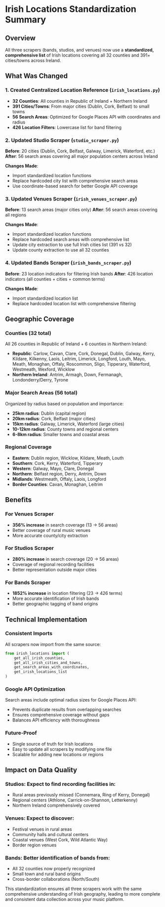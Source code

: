 # Irish Locations Standardization Summary

## Overview
All three scrapers (bands, studios, and venues) now use a **standardized, comprehensive list** of Irish locations covering all 32 counties and 391+ cities/towns across Ireland.

## What Was Changed

### 1. **Created Centralized Location Reference** (`irish_locations.py`)
- **32 Counties**: All counties in Republic of Ireland + Northern Ireland
- **391 Cities/Towns**: From major cities (Dublin, Cork, Belfast) to small towns
- **56 Search Areas**: Optimized for Google Places API with coordinates and radius
- **426 Location Filters**: Lowercase list for band filtering

### 2. **Updated Studio Scraper** (`studio_scraper.py`)
**Before**: 20 cities (Dublin, Cork, Belfast, Galway, Limerick, Waterford, etc.)
**After**: 56 search areas covering all major population centers across Ireland

**Changes Made**:
- Import standardized location functions
- Replace hardcoded city list with comprehensive search areas
- Use coordinate-based search for better Google API coverage

### 3. **Updated Venues Scraper** (`irish_venues_scraper.py`)
**Before**: 13 search areas (major cities only)
**After**: 56 search areas covering all regions

**Changes Made**:
- Import standardized location functions
- Replace hardcoded search areas with comprehensive list
- Update city extraction to use full Irish cities list (391 vs 32)
- Update county extraction to use all 32 counties

### 4. **Updated Bands Scraper** (`irish_bands_scraper.py`)
**Before**: 23 location indicators for filtering Irish bands
**After**: 426 location indicators (all counties + cities + common terms)

**Changes Made**:
- Import standardized location list
- Replace hardcoded location list with comprehensive filtering

## Geographic Coverage

### **Counties** (32 total)
All 26 counties in Republic of Ireland + 6 counties in Northern Ireland:
- **Republic**: Carlow, Cavan, Clare, Cork, Donegal, Dublin, Galway, Kerry, Kildare, Kilkenny, Laois, Leitrim, Limerick, Longford, Louth, Mayo, Meath, Monaghan, Offaly, Roscommon, Sligo, Tipperary, Waterford, Westmeath, Wexford, Wicklow
- **Northern Ireland**: Antrim, Armagh, Down, Fermanagh, Londonderry/Derry, Tyrone

### **Major Search Areas** (56 total)
Organized by radius based on population and importance:
- **25km radius**: Dublin (capital region)
- **20km radius**: Cork, Belfast (major cities)
- **15km radius**: Galway, Limerick, Waterford (large cities)
- **10-12km radius**: County towns and regional centers
- **6-8km radius**: Smaller towns and coastal areas

### **Regional Coverage**
- **Eastern**: Dublin region, Wicklow, Kildare, Meath, Louth
- **Southern**: Cork, Kerry, Waterford, Tipperary
- **Western**: Galway, Mayo, Clare, Donegal
- **Northern**: Belfast region, Derry, Antrim, Down
- **Midlands**: Westmeath, Offaly, Laois, Longford
- **Border Counties**: Cavan, Monaghan, Leitrim

## Benefits

### **For Venues Scraper**
- **356% increase** in search coverage (13 → 56 areas)
- Better coverage of rural music venues
- More accurate county/city extraction

### **For Studios Scraper**  
- **280% increase** in search coverage (20 → 56 areas)
- Coverage of regional recording facilities
- Better representation outside major cities

### **For Bands Scraper**
- **1852% increase** in location filtering (23 → 426 terms)
- More accurate identification of Irish bands
- Better geographic tagging of band origins

## Technical Implementation

### **Consistent Imports**
All scrapers now import from the same source:
```python
from irish_locations import (
    get_all_irish_counties,
    get_all_irish_cities_and_towns, 
    get_search_areas_with_coordinates,
    get_irish_locations_list
)
```

### **Google API Optimization**
Search areas include optimal radius sizes for Google Places API:
- Prevents duplicate results from overlapping searches
- Ensures comprehensive coverage without gaps
- Balances API efficiency with thoroughness

### **Future-Proof**
- Single source of truth for Irish locations
- Easy to update all scrapers by modifying one file
- Scalable for adding new locations or regions

## Impact on Data Quality

### **Studios**: Expect to find recording facilities in:
- Rural areas previously missed (Connemara, Ring of Kerry, Donegal)
- Regional centers (Athlone, Carrick-on-Shannon, Letterkenny)
- Northern Ireland comprehensively covered

### **Venues**: Expect to discover:
- Festival venues in rural areas
- Community halls and cultural centers
- Coastal venues (West Cork, Wild Atlantic Way)
- Border region venues

### **Bands**: Better identification of bands from:
- All 32 counties now properly recognized
- Small town and rural band origins
- Cross-border collaborations (North/South)

This standardization ensures all three scrapers work with the same comprehensive understanding of Irish geography, leading to more complete and consistent data collection across your music platform.

